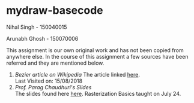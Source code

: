# mydraw-basecode
Nihal Singh - 150040015 

Arunabh Ghosh - 150070006

This assignment is our own original work and has not been copied from anywhere else. In the course of this assignment a few sources have been referred and they are mentioned below. 

1. _Bezier article on Wikipedia_ The article linked [here](https://en.wikipedia.org/wiki/Bezier_curve). <br/>
Last Visited on: 15/08/2018
2. _Prof. Parag Chaudhuri's Slides_ <br/>
  The slides found here [here](https://www.cse.iitb.ac.in/~paragc/teaching/2018/cs475/lectures/01_raster_basics.pdf). Rasterization Basics taught on July 24.
